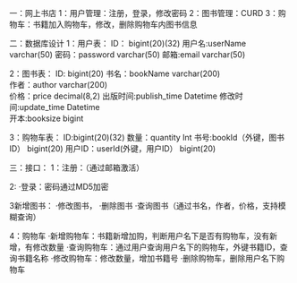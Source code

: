 一：网上书店
1：用户管理：注册，登录，修改密码
2：图书管理：CURD
3：购物车：书籍加入购物车，修改，删除购物车内图书信息


二：数据库设计
1：用户表：
ID：					bigint(20)(32)
用户名:userName			varchar(50)	
密码：password			varchar(50)	
邮箱:email				varchar(50)

2：图书表：
ID: bigint(20)
书名：bookName			varchar(200)	
作者：author     		varchar(200)	
价格：price				decimal(8,2)
出版时间:publish_time	Datetime
修改时间:update_time		Datetime    
开本:booksize			bigint

3：购物车表：
ID:bigint(20)(32)
数量：quantity			Int
书号:bookId（外键，图书ID）	bigint(20)
用户ID：userId(外键，用户ID）	bigint(20)


三：接口：
1：注册：（通过邮箱激活）

2:
·登录：密码通过MD5加密

3新增图书：
·修改图书，
·删除图书
·查询图书（通过书名，作者，价格，支持模糊查询）

4：购物车
·新增购物车：书籍新增加购，判断用户名下是否有购物车，没有新增，有修改数量
·查询购物车：通过用户查询用户名下的购物车，外键书籍ID，查询书籍名称
·修改购物车：修改数量，增加书籍号
·删除购物车，删除用户名下购物车





